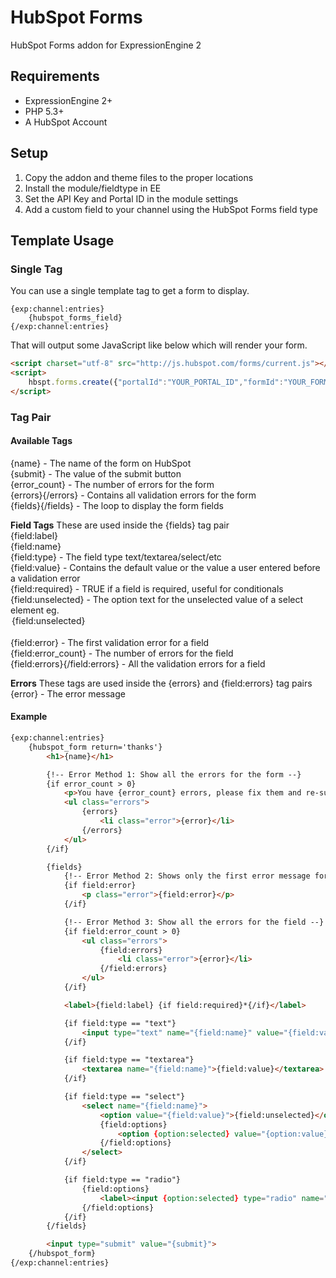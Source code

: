 HubSpot Forms
=============

HubSpot Forms addon for ExpressionEngine 2

Requirements
------------
* ExpressionEngine 2+
* PHP 5.3+
* A HubSpot Account

Setup
-----
1. Copy the addon and theme files to the proper locations
2. Install the module/fieldtype in EE
3. Set the API Key and Portal ID in the module settings
4. Add a custom field to your channel using the HubSpot Forms field type

Template Usage
--------------

### Single Tag

You can use a single template tag to get a form to display.

```
{exp:channel:entries}
	{hubspot_forms_field}
{/exp:channel:entries}
```

That will output some JavaScript like below which will render your form.

```html
<script charset="utf-8" src="http://js.hubspot.com/forms/current.js"></script>
<script>
	hbspt.forms.create({"portalId":"YOUR_PORTAL_ID","formId":"YOUR_FORM_GUID"});
</script>
```

### Tag Pair

#### Available Tags
{name} - The name of the form on HubSpot  
{submit} - The value of the submit button  
{error_count} - The number of errors for the form  
{errors}{/errors} - Contains all validation errors for the form  
{fields}{/fields} - The loop to display the form fields  

**Field Tags**
These are used inside the {fields} tag pair  
{field:label}  
{field:name}  
{field:type} - The field type text/textarea/select/etc  
{field:value} - Contains the default value or the value a user entered before a validation error  
{field:required} - TRUE if a field is required, useful for conditionals  
{field:unselected} - The option text for the unselected value of a select element eg. <option value="">{field:unselected}</option>  
{field:error} - The first validation error for a field  
{field:error_count} - The number of errors for the field  
{field:errors}{/field:errors} - All the validation errors for a field  

**Errors**
These tags are used inside the {errors} and {field:errors} tag pairs  
{error} - The error message  

#### Example
```html
{exp:channel:entries}
	{hubspot_form return='thanks'}
		<h1>{name}</h1>

		{!-- Error Method 1: Show all the errors for the form --}
		{if error_count > 0}
			<p>You have {error_count} errors, please fix them and re-submit the form</p>
			<ul class="errors">
				{errors}
					<li class="error">{error}</li>
				{/errors}
			</ul>
		{/if}

		{fields}
			{!-- Error Method 2: Shows only the first error message for the field --}
			{if field:error}
				<p class="error">{field:error}</p>
			{/if}

			{!-- Error Method 3: Show all the errors for the field --}
			{if field:error_count > 0}
				<ul class="errors">
					{field:errors}
						<li class="error">{error}</li>
					{/field:errors}
				</ul>
			{/if}

			<label>{field:label} {if field:required}*{/if}</label>

			{if field:type == "text"}
				<input type="text" name="{field:name}" value="{field:value}">
			{/if}

			{if field:type == "textarea"}
				<textarea name="{field:name}">{field:value}</textarea>
			{/if}

			{if field:type == "select"}
				<select name="{field:name}">
					<option value="{field:value}">{field:unselected}</option>
					{field:options}
						<option {option:selected} value="{option:value}">{option:label}</option>
					{/field:options}
				</select>
			{/if}

			{if field:type == "radio"}
				{field:options}
					<label><input {option:selected} type="radio" name="{field:name}" value="{option:value}">{option:label}</label>
				{/field:options}
			{/if}
		{/fields}

		<input type="submit" value="{submit}">
	{/hubspot_form}
{/exp:channel:entries}
```